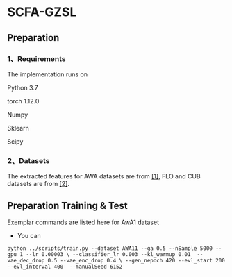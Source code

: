 # SCFA-GZSL
## Preparation
### 1、Requirements
The implementation runs on

Python 3.7

torch 1.12.0

Numpy

Sklearn

Scipy

### 2、Datasets
The extracted features for AWA datasets are from [[1]](https://www.mpi-inf.mpg.de/departments/computer-vision-and-machine-learning/research/zero-shot-learning/feature-generating-networks-for-zero-shot-learning), FLO and CUB datasets are from [[2]](https://github.com/yunlongyu/EPGN). 

## Preparation Training & Test
Exemplar commands are listed here for AwA1 dataset

+ You can
```
python ../scripts/train.py --dataset AWA11 --ga 0.5 --nSample 5000 --gpu 1 --lr 0.00003 \ --classifier_lr 0.003 --kl_warmup 0.01  --vae_dec_drop 0.5 --vae_enc_drop 0.4 \ --gen_nepoch 420 --evl_start 200 --evl_interval 400  --manualSeed 6152
```
